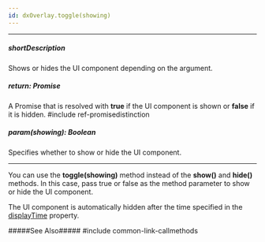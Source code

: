```yaml
---
id: dxOverlay.toggle(showing)
---
```

---
##### shortDescription
Shows or hides the UI component depending on the argument.

##### return: Promise<Boolean>
A Promise that is resolved with **true** if the UI component is shown or **false** if it is hidden.
#include ref-promisedistinction

##### param(showing): Boolean
Specifies whether to show or hide the UI component.

---
You can use the **toggle(showing)** method instead of the **show()** and **hide()** methods. In this case, pass true or false as the method parameter to show or hide the UI component.

The UI component is automatically hidden after the time specified in the [displayTime](/api-reference/10%20UI%20Components/dxToast/1%20Configuration/displayTime.md '{basewidgetpath}/Configuration/#displayTime') property.

#####See Also#####
#include common-link-callmethods